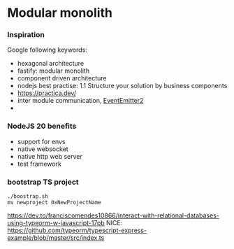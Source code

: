 # Modular monolith

### Inspiration
Google following keywords:
- hexagonal architecture
- fastify: modular monolith
- component driven architecture
- nodejs best practise: 1.1 Structure your solution by business components
- https://practica.dev/
- inter module communication, [EventEmitter2](https://github.com/EventEmitter2/EventEmitter2)
- 
### NodeJS 20 benefits
- support for envs
- native websocket 
- native http web server
- test framework

### bootstrap TS project
```shell
./boostrap.sh
mv newproject 0xNewProjectName
```

https://dev.to/franciscomendes10866/interact-with-relational-databases-using-typeorm-w-javascript-17pb
NICE: https://github.com/typeorm/typescript-express-example/blob/master/src/index.ts

